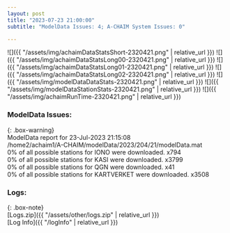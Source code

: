 ```yaml
---
layout: post
title: "2023-07-23 21:00:00"
subtitle: "ModelData Issues: 4; A-CHAIM System Issues: 0"

---
```


![]({{ "/assets/img/achaimDataStatsShort-2320421.png" | relative_url }})
![]({{ "/assets/img/achaimDataStatsLong00-2320421.png" | relative_url }})
![]({{ "/assets/img/achaimDataStatsLong01-2320421.png" | relative_url }})
![]({{ "/assets/img/achaimDataStatsLong02-2320421.png" | relative_url }})
![]({{ "/assets/img/modelDataDataStats-2320421.png" | relative_url }})
![]({{ "/assets/img/modelDataStationStats-2320421.png" | relative_url }})
![]({{ "/assets/img/achaimRunTime-2320421.png" | relative_url }})


### ModelData Issues:  
  
{: .box-warning}  
 ModelData report for 23-Jul-2023 21:15:08   
 /home2/achaim1/A-CHAIM/modelData/2023/204/21/modelData.mat   
 0% of all possible stations for IONO were downloaded. x794   
 0% of all possible stations for KASI were downloaded. x3799   
 0% of all possible stations for QGN were downloaded. x41   
 0% of all possible stations for KARTVERKET were downloaded. x3508   
  


### Logs:  
  
{: .box-note}  
[Logs.zip]({{ "/assets/other/logs.zip" | relative_url }})  
[Log Info]({{ "/logInfo" | relative_url }})  
